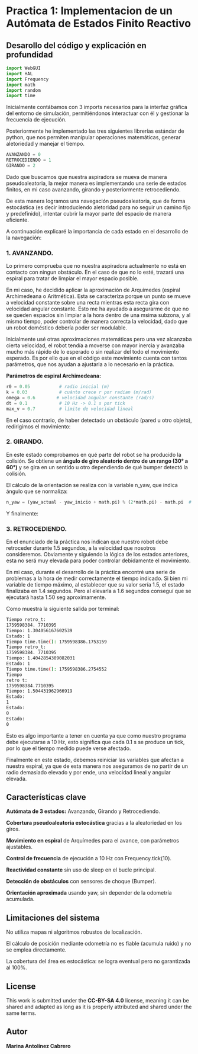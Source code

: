 # Practica 1: Implementacion de un Autómata de Estados Finito Reactivo

## Desarollo del código y explicación en profundidad

```python
import WebGUI
import HAL
import Frequency
import math
import random
import time
```

Inicialmente contábamos con 3 imports necesarios para la interfaz gráfica del entorno de simulación, permitiéndonos interactuar con él y gestionar la frecuencia de ejecución.

Posteriormente he implementado las tres siguientes librerías estándar de python, que nos permiten manipular operaciones matemáticas, generar aletoriedad y manejar el tiempo.

```python
AVANZANDO = 0
RETROCEDIENDO = 1
GIRANDO = 2
```

Dado que buscamos que nuestra aspiradora se mueva de manera pseudoaleatoria, la mejor manera es implementando una serie de estados finitos, en mi caso avanzando, girando y posteriormente retrocediendo.

De esta manera logramos una navegación pseudoaleatoria, que de forma estocástica (es decir introduciendo aletoridad para no seguir un camino fijo y predefinido), intentar cubrir la mayor parte del espacio de manera eficiente.


A continuación explicaré la importancia de cada estado en el desarrollo de la navegación:

### **1. AVANZANDO.**
   Lo primero comprueba que no nuestra aspiradora actualmente no está en contacto con ningun obstáculo.
   En el caso de que no lo esté, trazará una espiral para tratar de limpiar el mayor espacio posible.
   
   En mi caso, he decidido aplicar la aproximación de Arquímedes (espiral Archimedeana o Aritmética).
   Esta se caracteríza porque un punto se mueve a velocidad constante sobre una recta mientras esta recta gira con velocidad angular constante.
   Esto me ha ayudado a asegurarme de que no se queden espacios sin limpiar a la hora dentro de una msima subzona, y al mismo tiempo, poder controlar de manera correcta la velocidad, dado que un robot doméstico debería poder ser modulable.

   Inicialmente usé otras aproximaciones matemáticas pero una vez alcanzaba cierta velocidad, el robot tendía a moverse con mayor inercia y avanzaba mucho más rápido de lo esperado o sin realizar del todo el movimiento esperado. Es por ello que en el código este movimiento cuenta con tantos parámetros, que nos ayudan a ajustarla a lo necesario en la práctica.

   **Parámetros de espiral Archimedeana:**
   ```python
   r0 = 0.05           # radio inicial (m)
   k = 0.03            # cuánto crece r por radian (m/rad)
   omega = 0.6        # velocidad angular constante (rad/s)
   dt = 0.1            # 10 Hz -> 0.1 s por tick
   max_v = 0.7         # límite de velocidad lineal
   ```

   En el caso contrario, de haber detectado un obstáculo (pared u otro objeto), redirigimos el movimiento:

### **2. GIRANDO.**
   En este estado comprobamos en qué parte del robot se ha producido la colisión. Se obtiene un **ángulo de giro aleatorio dentro de un rango (30° a 60°)** y se gira en un sentido u otro dependiendo de qué bumper detectó la colisión.

   El cálculo de la orientación se realiza con la variable n_yaw, que indica ángulo que se normaliza:
   ```python
   n_yaw = (yaw_actual - yaw_inicio + math.pi) % (2*math.pi) - math.pi  # normalizamos el angulo [-pi,pi]
   ```

   Y finalmente:

### **3. RETROCEDIENDO.**
   En el enunciado de la práctica nos indican que nuestro robot debe retroceder durante 1.5 segundos, a la velocidad que nosotros consideremos.
   Obviamente y siguiendo la lógica de los estados anteriores, esta no será muy elevada para poder controlar debidamente el movimiento.

   En mi caso, durante el desarrollo de la práctica encontré una serie de problemas a la hora de medir correctamente el tiempo indicado.
   Si bien mi variable de tiempo máximo, al establecer que su valor sería 1.5, el estado finalizaba en 1.4 segundos. Pero al elevarla a 1.6 segundos conseguí que se ejecutará hasta 1.50 seg aproximamente.
   
   Como muestra la siguiente salida por terminal:

   ```bash
   Tiempo retro_t:
   1759598384. 7710395
   Tiempo: 1.304056167602539
   Estado: 1
   Tiempo time.time(): 1759598386.1753159
   Tiempo retro_t:
   1759598384. 7710395
   Tiempo: 1.4042854309082031
   Estado: 1
   Tiempo time.time(): 1759598386.2754552
   Tiempo
   retro t:
   1759598384.7710395
   Tiempo: 1.504431962966919
   Estado:
   1
   Estado:
   0
   Estado:
   0
   ```
   Esto es algo importante a tener en cuenta ya que como nuestro programa debe ejecutarse a 10 Hz, esto significa que cada 0.1 s se produce un tick, por lo que el tiempo medido puede verse afectado.

   Finalmente en este estado, debemos reiniciar las variables que afectan a nuestra espiral, ya que de esta manera nos aseguramos de no partir de un radio demasiado elevado y por ende, una velocidad lineal y angular elevada.


## Características clave

**Autómata de 3 estados:** Avanzando, Girando y Retrocediendo.

**Cobertura pseudoaleatoria estocástica** gracias a la aleatoriedad en los giros.

**Movimiento en espiral** de Arquímedes para el avance, con parámetros ajustables.

**Control de frecuencia** de ejecución a 10 Hz con Frequency.tick(10).

**Reactividad constante** sin uso de sleep en el bucle principal.

**Detección de obstáculos** con sensores de choque (Bumper).

**Orientación aproximada** usando yaw, sin depender de la odometría acumulada.


## Limitaciones del sistema

No utiliza mapas ni algoritmos robustos de localización.

El cálculo de posición mediante odometría no es fiable (acumula ruido) y no se emplea directamente.

La cobertura del área es estocástica: se logra eventual pero no garantizada al 100%.

## License

This work is submitted under the **CC-BY-SA 4.0** license, meaning it can be shared and adapted as long as it is properly attributed and shared under the same terms.

## Autor

**Marina Antolínez Cabrero**
